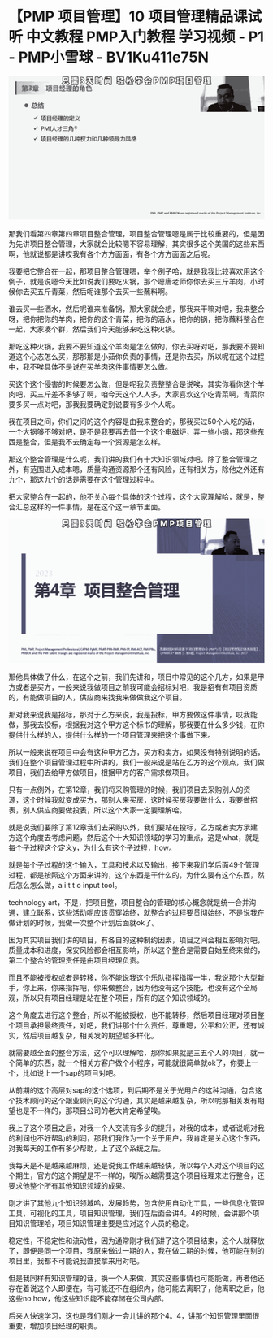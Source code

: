 # 【PMP 项目管理】10 项目管理精品课试听   中文教程 PMP入门教程 学习视频 - P1 - PMP小雪球 - BV1Ku411e75N

![](img/b8162b7973af3ef041dfa20da41f290e_0.png)

那我们看第四章第四章项目整合管理，项目整合管理嗯是属于比较重要的，但是因为先讲项目整合管理，大家就会比较嗯不容易理解，其实很多这个美国的这些东西啊，他就说都是讲哎我有各个方方面面，有各个方方面面之后呢。

我要把它整合在一起，那项目整合管理嗯，举个例子哈，就是我我比较喜欢用这个例子，就是说嗯今天比如说我们要吃火锅，那个嗯唐老师你你去买三斤羊肉，小时候你去买五斤青菜，然后呢谁那个去买一些蘸料啊。

谁去买一些酒水，然后呢谁来准备锅，那大家就会想，那我来干嘛对吧，我来整合呀，把你把你的羊肉，把你的这个青菜，把你的酒水，把你的锅，把你蘸料整合在一起，大家凑个群，然后我们今天能够来吃这种火锅。

那吃这种火锅，我要不要知道这个羊肉是怎么做的，你去买呀对吧，那我要不要知道这个心态怎么买，那那那是小茹你负责的事情，还是你去买，所以呢在这个过程中，我不唉具体不是说在买羊肉这件事情要怎么做。

买这个这个侵害的时候要怎么做，但是呢我负责整整合是说唉，其实你看你这个羊肉吧，买三斤差不多够了啊，咱今天这个人人多，大家喜欢这个吃青菜啊，青菜你要多买一点对吧，那我我要确定别说要有多少个人呢。

我在项目之间，你们之间的这个内容是由我来整合的，那我买过50个人吃的话，一个大锅够不够对吧，是不是我要再去借一个这个电磁炉，弄一些小锅，那这些东西是整合，但是我不去确定每一个资源是怎么样。

那这个整合管理是什么呢，我们讲的我们有十大知识领域对吧，除了整合管理之外，有范围进入成本嗯，质量沟通资源那个还有风险，还有相关方，除他之外还有九个，那这九个的话是需要在这个管理过程中。

把大家整合在一起的，他不关心每个具体的这个过程，这个大家理解哈，就是，整合汇总这样的一件事情，是在这个这一章节里面。



![](img/b8162b7973af3ef041dfa20da41f290e_2.png)

那他具体做了什么，在这个之前，我们先讲和，项目中常见的这个几方，如果是甲方或者是买方，一般来说我做项目之前我可能会招标对吧，我是招有有项目资质的，有能做项目的人，供应商来找我来做做我这个项目。

那对我来说我是招标，那对于乙方来说，我是投标，甲方要做这件事情，哎我能做，那我去投标，根据我对这个甲方这个标书的理解，那我要在什么多少钱，在你提供什么样的人，提供什么样的一个项目管理来把这个事做下来。

所以一般来说在项目中会有这种甲方乙方，买方和卖方，如果没有特别说明的话，我们在整个项目管理过程中所讲的，我们一般来说是站在乙方的这个观点，我们做项目，我们去给甲方做项目，根据甲方的客户需求做项目。

只有一点例外，在第12章，我们将采购管理的时候，我们项目去采购别人的资源，这个时候我就变成买方，那别人来买房，这时候买房我要做什么，我要做招表，别人供应商要做投表，所以这个大家一定要理解哈。

就是说我们要除了第12章我们去采购以外，我们要站在投标，乙方或者卖方承建方这个角度去考虑问题，然后这个十大知识领域的学习的重点，这是what，就是每个子过程这个定义y，为什么有这个子过程，how。

就是每个子过程的这个输入，工具和技术以及输出，接下来我们学后面49个管理过程，都是按照这个方面来讲的，这个东西是干什么的，为什么要有这个东西，然后怎么怎么做，a i t t o input tool。

technology art，不是，把项目整，项目整合的管理的核心概念就是统一合并沟通，建立联系，这些活动呢应该贯穿始终，就整合的过程要贯彻始终，不是说我在做计划的时候，我做一次整个计划后面就ok了。

因为其实项目我们讲的项目，有各自的这种制约因素，项目之间会相互影响对吧，质量成本和进度，保安风险都会相互影响，所以这个整合是需要自始至终来做的，第二个整合的管理责任是由项目经理负责。

而且不能被授权或者是转移，你不能说我这个乐队指挥指挥一半，我说那个大型新手，你上来，你来指挥吧，你来做整合，因为他没有这个技能，也没有这个全局观，所以只有项目经理是站在整个项目，所有的这个知识领域的。

这个角度去进行这个整合，所以不能被授权，也不能转移，然后项目经理对项目整个项目承担最终责任，对吧，我们讲那个什么责任，尊重嗯，公平和公正，还有诚实，然后项目越复杂，相关发的期望越多样化。

就需要越全面的整合方法，这个可以理解哈，那你如果就是三五个人的项目，就一个简单的东西，就一个相关方客户做个小程序，可能就很简单就ok了，你要上一个，比如说上一个sap的项目对吧。

从前期的这个高层对sap的这个选项，到后期不是关于光用户的这种沟通，包含这个技术顾问的这个跟业顾问的这个沟通，其实是越来越复杂，所以呢那相关发有期望也是不一样的，那项目公司的老大肯定希望唉。

我上了这个项目之后，对我一个人交流有多少的提升，对我的成本，或者说呃对我的利润也不好帮助的利润，那我们我作为一个关于用户，我肯定是关心这个东西，对我每天的工作有多少帮助，上了这个系统之后。

我每天是不是越来越麻烦，还是说我工作越来越轻快，所以每个人对这个项目的这个期生，官方的这个期望是不一样的，唉所以越需要这个项目经理来进行整合，还要求他整个所有其他知识领域的成果。

刚才讲了其他九个知识领域哈，发展趋势，包含使用自动化工具，一些信息化管理工具，可视化的工具，项目知识管理，我们在后面会讲4。4的时候，会讲那个项目知识管理哈，项目知识管理主要是应对这个人员的稳定。

稳定性，不稳定性和流动性，因为通常刚才我们讲了这个项目结束，这个人就释放了，即便是同一个项目，我原来做过一期的人，我在做二期的时候，他可能在别的项目里，我都不可能说我直接拿来用对吧。

但是我同样有知识管理的话，换一个人来做，其实这些事情也可能能做，再者他还存在着说这个人即便在，有可能还不在组织内，他可能去离职了，他离职之后，他这些no how，他这些知识能不能存储在公司内部。

后来人快速学习，这也是我们刚才一会儿讲的那个4。4，讲那个知识管理里面很重要，增加项目经理的职责。